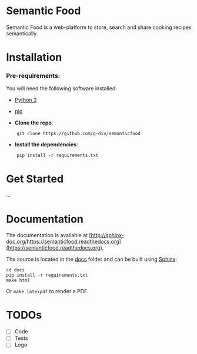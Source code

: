 Semantic Food
=============

Semantic Food is a web-platform to store, search and share cooking recipes semantically.

Installation
============

### Pre-requirements:
You will need the following software installed:
- [Python 3](https://www.python.org/)
- [pip](https://pip.pypa.io/en/stable/)

- **Clone the repo**:
```
	git clone https://github.com/g-div/semanticfood
```
- **Install the dependencies**:
```
	pip install -r requirements.txt
```

Get Started
===========

...

Documentation
=============

The documentation is available at [http://sphinx-doc.org/https://semanticfood.readthedocs.org](https://semanticfood.readthedocs.org).

The source is located in the [docs](https://github.com/g-div/semanticfood/tree/master/docs) folder and can be built using [Sphinx](http://sphinx-doc.org/):

	cd docs
	pip install -r requirements.txt
	make html

Or ```make latexpdf``` to render a PDF.


TODOs
=====

- [ ] Code
- [ ] Tests
- [ ] Logo

